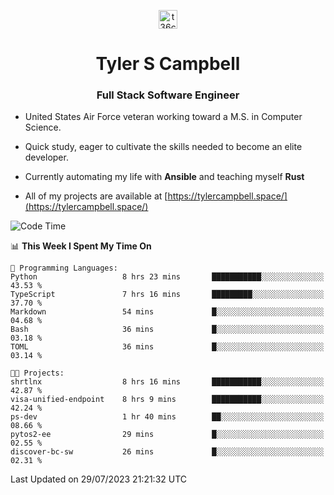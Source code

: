 <p align="center">
<a href="https://www.linkedin.com/in/t36campbell" target="blank"><img align="center" src="https://ik.imagekit.io/t36campbell/Portfolio/linkedin.png.original_m8bbGgPh6.png" alt="t36campbell" height="30" width="30" /></a>
</p>
<h1 align="center">Tyler S Campbell</h1>
<h3 align="center">Full Stack Software Engineer</h3>

* United States Air Force veteran working toward a M.S. in Computer Science.

* Quick study, eager to cultivate the skills needed to become an elite developer.

* Currently automating my life with **Ansible** and teaching myself **Rust**

* All of my projects are available at [https://tylercampbell.space/](https://tylercampbell.space/)

<!--START_SECTION:waka-->
![Code Time](http://img.shields.io/badge/Code%20Time-2%2C658%20hrs%2030%20mins-blue)

📊 **This Week I Spent My Time On** 

```text
💬 Programming Languages: 
Python                   8 hrs 23 mins       ███████████░░░░░░░░░░░░░░   43.53 % 
TypeScript               7 hrs 16 mins       █████████░░░░░░░░░░░░░░░░   37.70 % 
Markdown                 54 mins             █░░░░░░░░░░░░░░░░░░░░░░░░   04.68 % 
Bash                     36 mins             █░░░░░░░░░░░░░░░░░░░░░░░░   03.18 % 
TOML                     36 mins             █░░░░░░░░░░░░░░░░░░░░░░░░   03.14 % 

🐱‍💻 Projects: 
shrtlnx                  8 hrs 16 mins       ███████████░░░░░░░░░░░░░░   42.87 % 
visa-unified-endpoint    8 hrs 9 mins        ███████████░░░░░░░░░░░░░░   42.24 % 
ps-dev                   1 hr 40 mins        ██░░░░░░░░░░░░░░░░░░░░░░░   08.66 % 
pytos2-ee                29 mins             █░░░░░░░░░░░░░░░░░░░░░░░░   02.55 % 
discover-bc-sw           26 mins             █░░░░░░░░░░░░░░░░░░░░░░░░   02.31 % 
```


 Last Updated on 29/07/2023 21:21:32 UTC
<!--END_SECTION:waka-->
